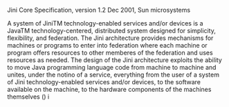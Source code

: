 ﻿ Jini Core Specification,  version 1.2 Dec 2001, Sun microsystems

A system of JiniTM technology-enabled services and/or devices is a JavaTM technology-centered, distributed system designed for simplicity, flexibility, and federation. The Jini architecture provides mechanisms for machines or programs to enter into federation where each machine or program offers resources to other memberes of the federation and uses resources as needed. The design of the Jini architecture exploits the ability to move Java programming language code from machine to machine and unites, under the notino of a service, everything from the user of a system of Jini technology-enabled services and/or devices, to the software available on the machine, to the hardware components of the machines themselves () i
